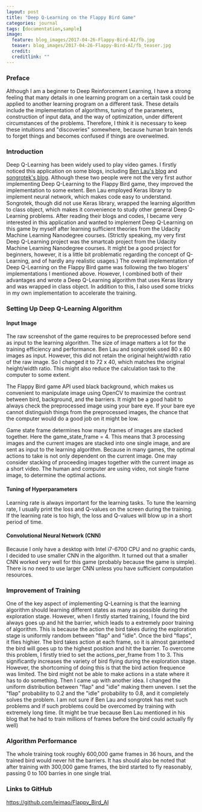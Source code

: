 ```yaml
---
layout: post
title: "Deep Q-Learning on the Flappy Bird Game"
categories: journal
tags: [documentation,sample]
image:
  feature: blog_images/2017-04-26-Flappy-Bird-AI/fb.jpg
  teaser: blog_images/2017-04-26-Flappy-Bird-AI/fb_teaser.jpg
  credit: 
  creditlink: ""
---
```


### Preface

Although I am a beginner to Deep Reinforcement Learning, I have a strong feeling that many details in one learning program on a certain task could be applied to another learning program on a different task. These details include the implementation of algorithms, tuning of the parameters, construction of input data, and the way of optimization, under different circumstances of the problems. Therefore, I think it is necessary to keep these intuitions and "discoveries" somewhere, because human brain tends to forget things and becomes confused if things are overwelmed.

### Introduction

Deep Q-Learning has been widely used to play video games. I firstly noticed this application on some blogs, including [Ben Lau's blog](https://yanpanlau.github.io/2016/07/10/FlappyBird-Keras.html) and [songrotek's blog](http://blog.csdn.net/songrotek/article/details/50580904). Although these two people were not the very first author implementing Deep Q-Learning to the Flappy Bird game, they improved the implementation to some extent. Ben Lau employed Keras library to implement neural network, which makes code easy to understand. Songrotek, though did not use Keras library, wrapped the learning algorithm to class object, which makes it convenience to study other general Deep Q-Learning problems. After reading their blogs and codes, I became very interested in this application and wanted to implement Deep Q-Learning on this game by myself after learning sufficient theories from the Udacity Machine Learning Nanodegree courses. (Strictly speaking, my very first Deep Q-Learning project was the smartcab project from the Udacity Machine Learning Nanodegree courses. It might be a good project for beginners, however, it is a little bit problematic regarding the concept of Q-Learning, and of hardly any realistic usages.) The overall implementation of Deep Q-Learning on the Flappy Bird game was following the two blogers' implementations I mentioned above. However, I combined both of their advantages and wrote a Deep Q-Learning algorithm that uses Keras library and was wrapped in class object. In addition to this, I also used some tricks in my own implementation to accelerate the training. 

### Setting Up Deep Q-Learning Algorithm

#### Input Image

The raw screenshot of the game requires to be preprocessed before send as input to the learning algorithm. The size of image matters a lot for the training efficiency and performance. Ben Lau and songrotek used 80 x 80 images as input. However, this did not retain the original height/width ratio of the raw image. So I changed it to 72 x 40, which matches the original height/width ratio. This might also reduce the calculation task to the computer to some extent.

The Flappy Bird game API used black background, which makes us convenient to manipulate image using OpenCV to maximize the contrast between bird, background, and the barriers. It might be a good habit to always check the preprocessed image using your bare eye. If your bare eye cannot distinguish things from the preprocessed images, the chance that the computer would do a good job on it might be low.

Game state frame determines how many frames of images are stacked together. Here the game_state_frame = 4. This means that 3 processing images and the current images are stacked into one single image, and are sent as input to the learning algorithm. Because in many games, the optimal actions to take is not only dependent on the current image. One may consider stacking of proceeding images together with the current image as a short video. The human and computer are using video, not single frame image, to determine the optimal actions.

#### Tuning of Hyperparameters

Learning rate is always important for the learning tasks. To tune the learning rate, I usually print the loss and Q-values on the screen during the training. If the learning rate is too high, the loss and Q-values will blow up in a short period of time.

#### Convolutional Neural Network (CNN)

Because I only have a desktop with Intel i7-6700 CPU and no graphic cards, I decided to use smaller CNN in the algorithm. It turned out that a smaller CNN worked very well for this game (probably because the game is simple). There is no need to use larger CNN unless you have sufficient computation resources.

### Improvement of Training

One of the key aspect of implementing Q-Learning is that the learning algorithm should learning different states as many as possible during the exploration stage. However, when I firstly started training, I found the bird always goes up and hit the barrier, which leads to a extremely poor training of algorithm. This is because the action the bird takes during the exploration stage is uniformly random between "flap" and "idle". Once the bird "flaps", it flies highier. The bird takes action at each frame, so it is almost garanteed the bird will goes up to the highest position and hit the barrier. To overcome this problem, I firstly tried to set the actions_per_frame from 1 to 3. This significantly increases the variety of bird flying during the exploration stage. However, the shortcoming of doing this is that the bird action frequence was limited. The bird might not be able to make actions in a state where it has to do something. Then I came up with another idea. I changed the uniform distribution between "flap" and "idle" making them uneven. I set the "flap" probability to 0.2 and the "idle" probability to 0.8, and it completely solves the problem. I am not sure if Ben Lau and songrotek has met such problems and if such problems could be overcomed by training with extremely long time. (It might be true because Ben Lau mentioned in his blog that he had to train millions of frames before the bird could actually fly well)

### Algorithm Performance

The whole training took roughly 600,000 game frames in 36 hours, and the trained bird would never hit the barriers. It has should also be noted that after training with 300,000 game frames, the bird started to fly reasonably, passing 0 to 100 barries in one single trial. 

### Links to GitHub

<https://github.com/leimao/Flappy_Bird_AI>